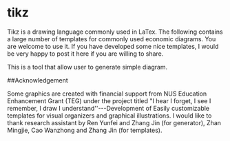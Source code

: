# tikz
Tikz is a drawing language commonly used in LaTex. The following contains a large number of templates for commonly used economic diagrams. You are welcome to use it. If you have developed some nice templates, I would be very happy to post it here if you are willing to share.

This is a tool that allow user to generate simple diagram. 

##Acknowledgement

Some graphics are created with financial support from NUS Education Enhancement Grant (TEG) under the project titled "I hear I forget, I see I remember, I draw I understand''---Development of Easily customizable templates for visual organizers and graphical illustrations. I would like to thank research assistant by Ren Yunfei and Zhang Jin (for generator), Zhan Mingjie, Cao Wanzhong and Zhang Jin (for templates).
